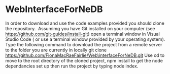 # WebInterfaceForNeDB
In order to download and use the code examples provided you should clone the repository. 
Assumimg you have Git installed on your computer (see https://github.com/git-guides/install-git) open a terminal window in Visual Studio Code ( or use a terminal window provided by your operating system). Type the following command to download the project from a remote server to the folder you are currently in locally
git clone https://github.com/FionaMacRaeFairlie/Web\interfaceForNeDB.git
Use cd to move to the root directory of the cloned project, npm install to get the node dependancies set up then run the project by typing node index.
